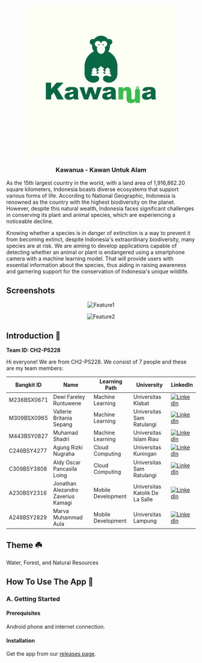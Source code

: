 <div>
	<div align="center">
	<img src="https://github.com/Kawanua-project/.github/blob/main/kawanua-01.png" width="400" />
	</div>
	<h3 align="center">Kawanua - Kawan Untuk Alam </h3>
	<p align="left">
As the 15th largest country in the world, with a land area of 1,916,862.20 square kilometers, Indonesia boasts diverse ecosystems that support various forms of life. According to National Geographic, Indonesia is renowned as the country with the highest biodiversity on the planet. However, despite this natural wealth, Indonesia faces significant challenges in conserving its plant and animal species, which are experiencing a noticeable decline.

Knowing whether a species is in danger of extinction is a way to prevent it from becoming extinct, despite Indonesia's extraordinary biodiversity, many species are at risk. We are aiming to develop applications capable of detecting whether an animal or plant is endangered using a smartphone camera with a machine learning model. That will provide users with essential information about the species, thus aiding in raising awareness and garnering support for the conservation of Indonesia's unique wildlife. 
	</p>
</div>

## Screenshots
<p align="center">
  <img src="https://github.com/MarvaMA/.github/blob/main/1.png" alt="Feature1" />
</p>

<p align="center">
  <img src="https://github.com/MarvaMA/.github/blob/main/2.png" alt="Feature2" />
</p>

## Introduction 👋
**Team ID: CH2-PS228**

Hi everyone! We are from CH2-PS228. We consist of 7 people and these are my team members:

Bangkit ID|Name|Learning Path|University|LinkedIn
|--|--|--|--|--
|M236BSX0671|Dewi Fareley Runtuwene|Machine Learning|Universitas Klabat|[![LinkedIn](https://img.shields.io/badge/linkedin-%230077B5.svg?style=for-the-badge&logo=linkedin&logoColor=white)](https://www.linkedin.com/in/dewi-runtuwene-113490219/)|
|M309BSX0965|Vallerie Britania Sepang|Machine Learning|Universitas Sam Ratulangi|[![LinkedIn](https://img.shields.io/badge/linkedin-%230077B5.svg?style=for-the-badge&logo=linkedin&logoColor=white)](https://www.linkedin.com/in/valeriebritania/)|
|M443BSY0827|Muhamad Shadri|Machine Learning|Universitas Islam Riau|[![LinkedIn](https://img.shields.io/badge/linkedin-%230077B5.svg?style=for-the-badge&logo=linkedin&logoColor=white)](https://www.linkedin.com/in/muhamad-shadri/)|
|C246BSY4277|Agung Rizki Nugraha|Cloud Computing|Universitas Kuningan|[![LinkedIn](https://img.shields.io/badge/linkedin-%230077B5.svg?style=for-the-badge&logo=linkedin&logoColor=white)](https://www.linkedin.com/in/agung-rizki-nugraha/)|
|C309BSY3808|Aldy Oscar Pancasila Loing|Cloud Computing|Universitas Sam Ratulangi|[![LinkedIn](https://img.shields.io/badge/linkedin-%230077B5.svg?style=for-the-badge&logo=linkedin&logoColor=white)](https://www.linkedin.com/in/aldyloing/)|
|A230BSY2316|Jonathan Alezandro Zaverius Kamagi|Mobile Development|Universitas Katolik De La Salle|[![LinkedIn](https://img.shields.io/badge/linkedin-%230077B5.svg?style=for-the-badge&logo=linkedin&logoColor=white)](https://www.linkedin.com/in/jonathan-kamagi/)|
|A248BSY2829|Marva Muhammad Aula|Mobile Development|Universitas Lampung|[![LinkedIn](https://img.shields.io/badge/linkedin-%230077B5.svg?style=for-the-badge&logo=linkedin&logoColor=white)](https://www.linkedin.com/in/marvama/)|

## Theme ☘️
Water, Forest, and Natural Resources

## How To Use The App 📱
### A. Getting Started
#### Prerequisites
Android phone and internet connection.
#### Installation
Get the app from our [releases page](https://drive.google.com/file/d/1Zhlp-Ex1gWLrFRHIM_QP7NItmVTEN1ac/view?usp=sharing).
